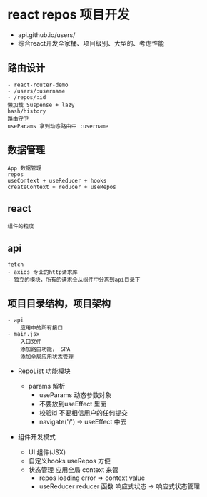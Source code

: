# react repos 项目开发
- api.github.io/users/
- 综合react开发全家桶、项目级别、大型的、考虑性能

## 路由设计
    - react-router-demo
    - /users/:username
    - /repos/:id
    懒加载 Suspense + lazy
    hash/history
    路由守卫 
    useParams 拿到动态路由中 :username
## 数据管理
    App 数据管理
    repos 
    useContext + useReducer + hooks
    createContext + reducer + useRepos
## react
    组件的粒度
## api
    fetch
    - axios 专业的http请求库 
    - 独立的模块，所有的请求会从组件中分离到api目录下 

## 项目目录结构，项目架构
    - api 
        应用中的所有接口
    - main.jsx
        入口文件
        添加路由功能， SPA 
        添加全局应用状态管理


- RepoList 功能模块
    - params 解析
        - useParams  动态参数对象 
        - 不要放到useEffect 里面
        - 校验id 
            不要相信用户的任何提交
        - navigate('/') -> useEffect 中去

- 组件开发模式
    - UI 组件(JSX)
    - 自定义hooks useRepos 方便
    - 状态管理 应用全局 context 来管
        - repos loading error => context value
        - useReducer reducer 函数     响应式状态 -> 响应式状态管理



